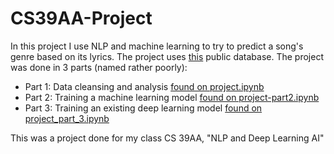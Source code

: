 # CS39AA-Project

In this project I use NLP and machine learning to try to predict a song's genre based on its lyrics. The project uses [this](https://www.kaggle.com/datasets/carlosgdcj/genius-song-lyrics-with-language-information) public database. The project was done in 3 parts (named rather poorly):
- Part 1: Data cleansing and analysis [found on project.ipynb](project.ipynb)
- Part 2: Training a machine learning model [found on project-part2.ipynb](project-part2.ipynb)
- Part 3: Training an existing deep learning model [found on project_part_3.ipynb](project_part_3.ipynb)

This was a project done for my class CS 39AA, "NLP and Deep Learning AI"
